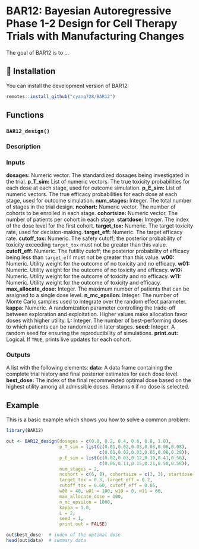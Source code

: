 
# BAR12: Bayesian Autoregressive Phase 1-2 Design for Cell Therapy  Trials with  Manufacturing Changes

<!-- badges: start -->
<!-- badges: end -->

The goal of BAR12 is to ...

## 🔧 Installation

You can install the development version of BAR12:

``` r
remotes::install_github("cyang728/BAR12")
```

## Functions

### `BAR12_design()`

### Description

### Inputs

**dosages:** Numeric vector. The standardized dosages being investigated in the trial.
**p_T_sim:** List of numeric vectors. The true toxicity probabilities for each dose at each stage, used for outcome simulation.
**p_E_sim:** List of numeric vectors. The true efficacy probabilities for each dose at each stage, used for outcome simulation.
**num_stages:** Integer. The total number of stages in the trial design.
**ncohort:** Numeric vector. The number of cohorts to be enrolled in each stage.
**cohortsize:** Numeric vector. The number of patients per cohort in each stage.
**startdose:** Integer. The index of the dose level for the first cohort.
**target_tox:** Numeric. The target toxicity rate, used for decision-making.
**target_eff:** Numeric. The target efficacy rate.
**cutoff_tox:** Numeric. The safety cutoff; the posterior probability of toxicity exceeding `target_tox` must not be greater than this value.
**cutoff_eff:** Numeric. The futility cutoff; the posterior probability of efficacy being less than `target_eff` must not be greater than this value.
**w00:** Numeric. Utility weight for the outcome of no toxicity and no efficacy.
**w01:** Numeric. Utility weight for the outcome of no toxicity and efficacy.
**w10:** Numeric. Utility weight for the outcome of toxicity and no efficacy.
**w11:** Numeric. Utility weight for the outcome of toxicity and efficacy.
**max_allocate_dose:** Integer. The maximum number of patients that can be assigned to a single dose level.
**n_mc_epsilon:** Integer. The number of Monte Carlo samples used to integrate over the random effect parameter.
**kappa:** Numeric. A randomization parameter controlling the trade-off between exploration and exploitation. Higher values make allocation favor doses with higher utility.
**L:** Integer. The number of best-performing doses to which patients can be randomized in later stages.
**seed:** Integer. A random seed for ensuring the reproducibility of simulations.
**print.out:** Logical. If `TRUE`, prints live updates for each cohort.

### Outputs

A list with the following elements:
**data:** A data frame containing the complete trial history and final posterior estimates for each dose level.
**best_dose:** The index of the final recommended optimal dose based on the highest utility among all admissible doses. Returns `0` if no dose is selected.


## Example

This is a basic example which shows you how to solve a common problem:

``` r
library(BAR12)

out <- BAR12_design(dosages = c(0.0, 0.2, 0.4, 0.6, 0.8, 1.0),
                    p_T_sim = list(c(0.01,0.02,0.03,0.03,0.06,0.08),
                                   c(0.01,0.02,0.03,0.05,0.08,0.28)),
                    p_E_sim = list(c(0.02,0.03,0.12,0.19,0.41,0.56),
                                   c(0.06,0.11,0.15,0.21,0.58,0.58)),
                    num_stages = 2,
                    ncohort = c(6, 8), cohortsize = c(3, 3), startdose = 1,
                    target_tox = 0.3, target_eff = 0.2,
                    cutoff_tox = 0.60, cutoff_eff = 0.85,
                    w00 = 40, w01 = 100, w10 = 0, w11 = 60,
                    max_allocate_dose = 100,
                    n_mc_epsilon = 1000,
                    kappa = 1.0,                     
                    L = 2,
                    seed = 1,
                    print.out = FALSE)

out$best_dose   # index of the optimal dose
head(out$data)  # summary data
```

